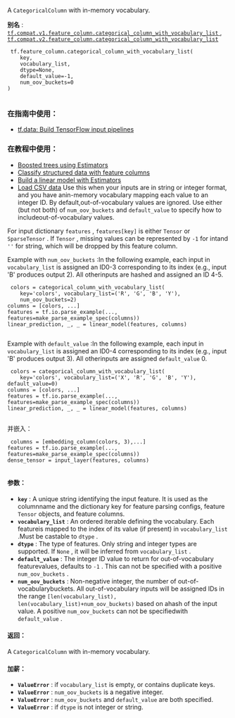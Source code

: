 A  `CategoricalColumn`  with in-memory vocabulary.

**别名** : [ `tf.compat.v1.feature_column.categorical_column_with_vocabulary_list` ](/api_docs/python/tf/feature_column/categorical_column_with_vocabulary_list), [ `tf.compat.v2.feature_column.categorical_column_with_vocabulary_list` ](/api_docs/python/tf/feature_column/categorical_column_with_vocabulary_list)

```
 tf.feature_column.categorical_column_with_vocabulary_list(
    key,
    vocabulary_list,
    dtype=None,
    default_value=-1,
    num_oov_buckets=0
)
 
```

### 在指南中使用：
- [tf.data: Build TensorFlow input pipelines](https://tensorflow.google.cn/guide/data)


### 在教程中使用：
- [Boosted trees using Estimators](https://tensorflow.google.cn/tutorials/estimator/boosted_trees)
- [Classify structured data with feature columns](https://tensorflow.google.cn/tutorials/structured_data/feature_columns)
- [Build a linear model with Estimators](https://tensorflow.google.cn/tutorials/estimator/linear)
- [Load CSV data](https://tensorflow.google.cn/tutorials/load_data/csv)
Use this when your inputs are in string or integer format, and you have anin-memory vocabulary mapping each value to an integer ID. By default,out-of-vocabulary values are ignored. Use either (but not both) of `num_oov_buckets`  and  `default_value`  to specify how to includeout-of-vocabulary values.

For input dictionary  `features` ,  `features[key]`  is either  `Tensor`  or `SparseTensor` . If  `Tensor` , missing values can be represented by  `-1`  for intand  `''`  for string, which will be dropped by this feature column.

Example with  `num_oov_buckets` :In the following example, each input in  `vocabulary_list`  is assigned an ID0-3 corresponding to its index (e.g., input 'B' produces output 2). All otherinputs are hashed and assigned an ID 4-5.

```
 colors = categorical_column_with_vocabulary_list(
    key='colors', vocabulary_list=('R', 'G', 'B', 'Y'),
    num_oov_buckets=2)
columns = [colors, ...]
features = tf.io.parse_example(..., features=make_parse_example_spec(columns))
linear_prediction, _, _ = linear_model(features, columns)
 
```

Example with  `default_value` :In the following example, each input in  `vocabulary_list`  is assigned an ID0-4 corresponding to its index (e.g., input 'B' produces output 3). All otherinputs are assigned  `default_value`  0.

```
 colors = categorical_column_with_vocabulary_list(
    key='colors', vocabulary_list=('X', 'R', 'G', 'B', 'Y'), default_value=0)
columns = [colors, ...]
features = tf.io.parse_example(..., features=make_parse_example_spec(columns))
linear_prediction, _, _ = linear_model(features, columns)
 
```

并嵌入：

```
 columns = [embedding_column(colors, 3),...]
features = tf.io.parse_example(..., features=make_parse_example_spec(columns))
dense_tensor = input_layer(features, columns)
 
```

#### 参数：
- **`key`** : A unique string identifying the input feature. It is used as the columnname and the dictionary key for feature parsing configs, feature  `Tensor` objects, and feature columns.
- **`vocabulary_list`** : An ordered iterable defining the vocabulary. Each featureis mapped to the index of its value (if present) in  `vocabulary_list` .Must be castable to  `dtype` .
- **`dtype`** : The type of features. Only string and integer types are supported. If `None` , it will be inferred from  `vocabulary_list` .
- **`default_value`** : The integer ID value to return for out-of-vocabulary featurevalues, defaults to  `-1` . This can not be specified with a positive `num_oov_buckets` .
- **`num_oov_buckets`** : Non-negative integer, the number of out-of-vocabularybuckets. All out-of-vocabulary inputs will be assigned IDs in the range `[len(vocabulary_list), len(vocabulary_list)+num_oov_buckets)`  based on ahash of the input value. A positive  `num_oov_buckets`  can not be specifiedwith  `default_value` .


#### 返回：
A  `CategoricalColumn`  with in-memory vocabulary.

#### 加薪：
- **`ValueError`** : if  `vocabulary_list`  is empty, or contains duplicate keys.
- **`ValueError`** :  `num_oov_buckets`  is a negative integer.
- **`ValueError`** :  `num_oov_buckets`  and  `default_value`  are both specified.
- **`ValueError`** : if  `dtype`  is not integer or string.
